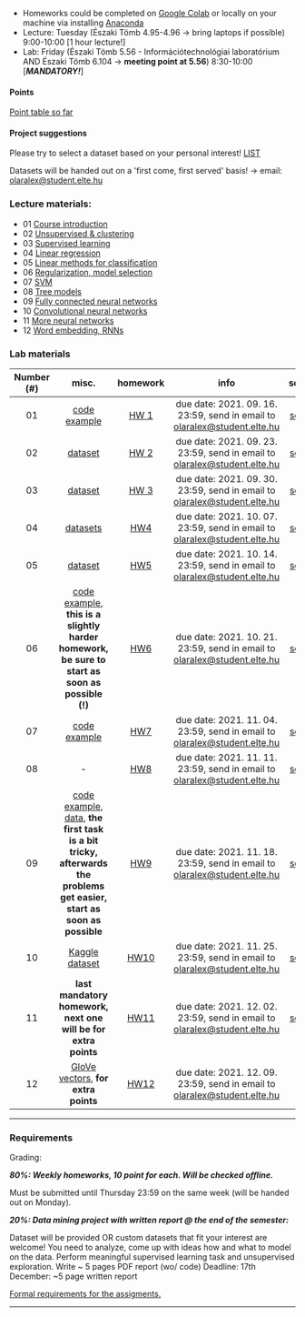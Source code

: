  - Homeworks could be completed on [Google Colab](https://colab.research.google.com/) or locally on your machine via installing [Anaconda](https://www.anaconda.com/products/individual)
 - Lecture: Tuesday (Északi Tömb 4.95-4.96 -> bring laptops if possible) 9:00-10:00 [1 hour lecture!]
 - Lab: Friday (Északi Tömb 5.56 - Információtechnológiai laboratórium AND Északi Tömb 6.104 -> **meeting point at 5.56**) 8:30-10:00 [***MANDATORY!***]

#### Points

[Point table so far](https://docs.google.com/spreadsheets/d/18_1CZ_MCKDstb0MRSP2crapmFvPGJxZkqB_Tp-KJ_3g/edit?usp=sharing)

#### Project suggestions

Please try to select a dataset based on your personal interest! [LIST](https://docs.google.com/document/d/1gHFF0yp-xVFp4Xi6WBV5r86sF-gQUovsNwjyG2O57So/edit?usp=sharing)

Datasets will be handed out on a 'first come, first served' basis! -> email: olaralex@student.elte.hu

### Lecture materials:
- 01 [Course introduction](https://docs.google.com/presentation/d/1DP86slfNUrP4JgOh1aQSDUdtzhNTfruM/edit?usp=sharing&ouid=113919100217127339445&rtpof=true&sd=true)
- 02 [Unsupervised & clustering](https://docs.google.com/presentation/d/1a4OSDMFy3m3gbvH_2L45jl1nvBV9fwhV/edit?usp=sharing&ouid=113919100217127339445&rtpof=true&sd=true)
- 03 [Supervised learning](https://docs.google.com/presentation/d/1OFhtZAnDHPFE5-q3DwA-MGlyVlF4kF80/edit?usp=sharing&ouid=113919100217127339445&rtpof=true&sd=true)
- 04 [Linear regression](https://docs.google.com/presentation/d/13kZ1kwNrlbuA6B5Ax-YCrjCuN7Db48Ed/edit?usp=sharing&ouid=113919100217127339445&rtpof=true&sd=true)
- 05 [Linear methods for classification](https://docs.google.com/presentation/d/1Fc1wNDE2DLFG99b4SuelR6EHmFFUSatH/edit?usp=sharing&ouid=113919100217127339445&rtpof=true&sd=true)
- 06 [Regularization, model selection](https://docs.google.com/presentation/d/18rQlVV7CGt53T2dMoGNNMinQ71cvWTnc/edit?usp=sharing&ouid=113919100217127339445&rtpof=true&sd=true)
- 07 [SVM](https://docs.google.com/presentation/d/1W7oHK418W3WF8p3RCgyaQdw59YSHLDZb/edit?usp=sharing&ouid=113919100217127339445&rtpof=true&sd=true)
- 08 [Tree models](https://docs.google.com/presentation/d/1y6ye3XaeHj7LA0vs53EJwXs6QBhW971F/edit?usp=sharing&ouid=113919100217127339445&rtpof=true&sd=true)
- 09 [Fully connected neural networks](https://docs.google.com/presentation/d/1wldIYYh1AbOrIzBnh6eJKJ0Vb9QXl6If/edit?usp=sharing&ouid=113919100217127339445&rtpof=true&sd=true)
- 10 [Convolutional neural networks](https://docs.google.com/presentation/d/1DdZHcV8I6u03G3PIkmH0lxe0UvjRRAiV/edit?usp=sharing&ouid=113919100217127339445&rtpof=true&sd=true)
- 11 [More neural networks](https://docs.google.com/presentation/d/1TyMriYhHO1dxbBr_tlsG8PEAX-ItKQrR/edit?usp=sharing&ouid=113919100217127339445&rtpof=true&sd=true)
- 12 [Word embedding, RNNs](https://docs.google.com/presentation/d/12ytrgMO6CS3WNlmC7uO4IQOw1MXzMu0F/edit?usp=sharing&ouid=113919100217127339445&rtpof=true&sd=true)


### Lab materials

| Number (#) | misc. | homework | info | solution |
|:----------:|:-----:|:--------:|:----:|:--------:|
| 01 | [code example](http://patbaa.web.elte.hu/physdm/code_examples/01_data_handling_examples.html)  | [HW 1](https://gist.github.com/qbeer/a7b26bcbc56a63f32097e52738f57a76) | due date: 2021. 09. 16. 23:59, send in email to olaralex@student.elte.hu | [solution](http://patbaa.web.elte.hu/physdm/code_examples/01_SOLVED_EDA.html)|
| 02 | [dataset](https://gist.github.com/qbeer/2b3e272c59c104dd7a51df4f1d77e9e1) | [HW 2](https://gist.github.com/qbeer/370770dacb737a35fb06725b69a13c05) | due date: 2021. 09. 23. 23:59, send in email to olaralex@student.elte.hu | [solution](https://gist.github.com/qbeer/a43b741b36091a974c45e0dc80652d90) |
| 03 | [dataset](https://gist.github.com/qbeer/1a52e2dc7cdd1722e06e07a52548a562) | [HW 3](https://gist.github.com/qbeer/22fe5333a1bd5c329fc2982d7dc5f7e0) | due date: 2021. 09. 30. 23:59, send in email to olaralex@student.elte.hu | [solution](https://gist.github.com/udvzol/63f79c574a88500480846805e9681af5#file-lab03-ipynb)|
| 04 |  [datasets](https://drive.google.com/drive/folders/1KoYjstAXfVLkw6k_xsQnv_HT4rnanrC4?usp=sharing) |[HW4](https://gist.github.com/qbeer/6bcdfa258286bdb92f370a6146260795) | due date: 2021. 10. 07. 23:59, send in email to olaralex@student.elte.hu | [solution](https://gist.github.com/qbeer/d5ac6d71103f68af89a2c541a26fadd9)|
| 05 | [dataset](https://docs.google.com/spreadsheets/d/19cF1ghpHBN87XHSh1VkHGO29xG6qULfP/edit?usp=sharing&ouid=113919100217127339445&rtpof=true&sd=true) | [HW5](https://gist.github.com/qbeer/c7630c11339b659843e32e39eb732e42) | due date: 2021. 10. 14. 23:59, send in email to olaralex@student.elte.hu | [solution](https://gist.github.com/qbeer/9a831895cf4c81683eafebc398592731) |
| 06 | [code example](http://patbaa.web.elte.hu/physdm/code_examples/model_regularization.html),  **this is a slightly harder homework, be sure to start as soon as possible (!)** | [HW6](https://gist.github.com/qbeer/07eb98879a555a676b6da86ea8cd7f9e) | due date: 2021. 10. 21. 23:59, send in email to olaralex@student.elte.hu | [solution](https://olaralex.com/assets/static/regression) |
| 07 | [code example](http://patbaa.web.elte.hu/physdm/code_examples/svm_examples.html) | [HW7](https://gist.github.com/qbeer/545fa2d88e7541f81a137f6d0363e6c9) | due date: 2021. 11. 04. 23:59, send in email to olaralex@student.elte.hu | [solution](https://olaralex.com/assets/static/svm)|
| 08 | - | [HW8](https://gist.github.com/masterdesky/f5d057a1480ee9e821a400dfdc2e01ba) | due date: 2021. 11. 11. 23:59, send in email to olaralex@student.elte.hu | [solution](https://gist.github.com/masterdesky/8774fed42370f72b358139155b6f02ff) |
| 09 | [code example](https://patbaa.web.elte.hu/physdm/code_examples/fully_connected.html), [data](https://drive.google.com/drive/folders/1R22YxiBaEjb5UvEaTmLh88NUcYlHfVRt?usp=sharing), **the first task is a bit tricky, afterwards the problems get easier, start as soon as possible** | [HW9](https://gist.github.com/qbeer/1df46c5028ad976dcf497f8117046830) | due date: 2021. 11. 18. 23:59, send in email to olaralex@student.elte.hu | [solution](https://gist.github.com/qbeer/049fb4cfdc2072a18f6071aa7527d61b) |
| 10 |[Kaggle dataset](https://www.kaggle.com/masterdesky/multiband-photoz-sdss-dr16) | [HW10](https://gist.github.com/masterdesky/bcb73bd26a578e197e1bbdb0e4a2b417) | due date: 2021. 11. 25. 23:59, send in email to olaralex@student.elte.hu | [solution](https://gist.github.com/masterdesky/05e19a1f45b8002fcf2592893dfbc503) |
| 11 | **last mandatory homework, next one will be for extra points** |[HW11](https://gist.github.com/qbeer/74d064ee596744ff4e9c9716922f471b) | due date: 2021. 12. 02. 23:59, send in email to olaralex@student.elte.hu | [solution](https://gist.github.com/qbeer/43b11429febe395dd860a20196c0510a) |
| 12 | [GloVe vectors](https://drive.google.com/drive/folders/1-mVb5_DeuJcDGrLTMi1R1H3rqsnTusH4?usp=sharing), **for extra points** | [HW12](https://gist.github.com/qbeer/e52ec7f519dfc2fa12583fa3b497769d) | due date: 2021. 12. 09. 23:59, send in email to olaralex@student.elte.hu  | N/A |

---

### Requirements

Grading:


***80%: Weekly homeworks, 10 point for each. Will be checked offline.***

Must be submitted until Thursday 23:59 on the same week (will be handed out on Monday).


***20%: Data mining project with written report @ the end of the semester:***

Dataset will be provided OR custom datasets that fit your interest are welcome!
You need to analyze, come up with ideas how and what to model on the data.
Perform meaningful supervised learning task and unsupervised exploration.
Write ~ 5 pages PDF report (wo/ code)
Deadline: 17th December: ~5 page written report

[Formal requirements for the assigments.](lab/assignments.md) 

---
